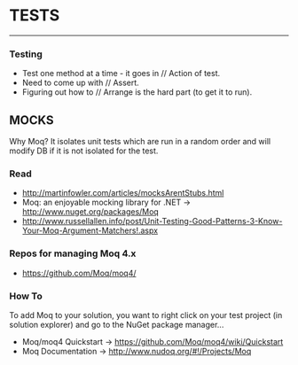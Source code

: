 # TESTS
*****
### Testing
* Test one method at a time - it goes in // Action of test.
* Need to come up with // Assert.
* Figuring out how to // Arrange is the hard part (to get it to run).

## MOCKS

Why Moq?  It isolates unit tests which are run in a random order and will modify DB if it is not isolated for the test.

### Read
* http://martinfowler.com/articles/mocksArentStubs.html
* Moq: an enjoyable mocking library for .NET ->
http://www.nuget.org/packages/Moq
* http://www.russellallen.info/post/Unit-Testing-Good-Patterns-3-Know-Your-Moq-Argument-Matchers!.aspx

### Repos for managing Moq 4.x
* https://github.com/Moq/moq4/

### How To
To add Moq to your solution, you want to right click on your test project (in solution explorer) and go to the NuGet package manager...
* Moq/moq4 Quickstart -> https://github.com/Moq/moq4/wiki/Quickstart
* Moq Documentation -> http://www.nudoq.org/#!/Projects/Moq
